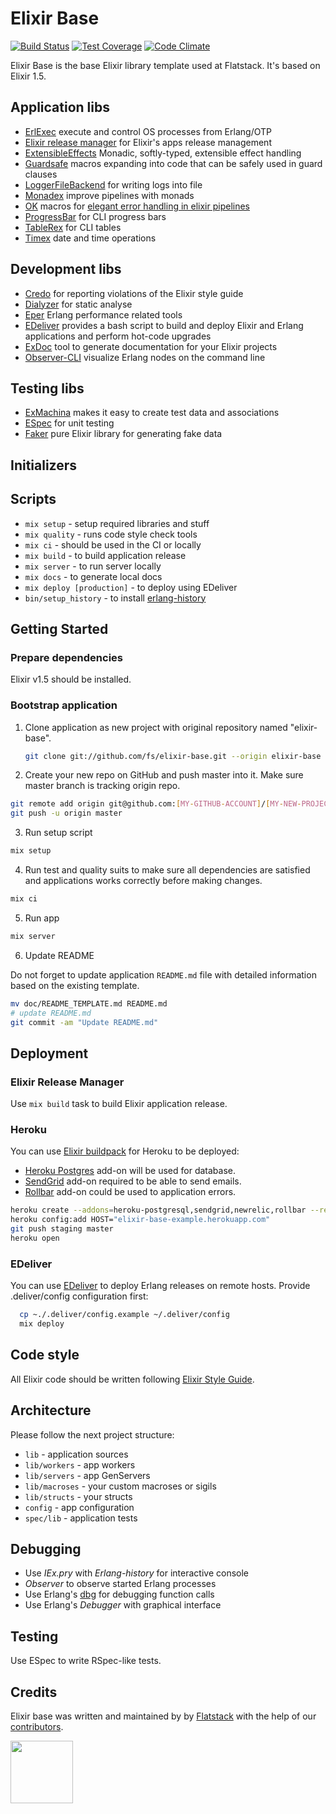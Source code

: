 # Elixir Base

[![Build Status](https://semaphoreci.com/api/v1/fs/elixir-base/branches/master/badge.svg)](https://semaphoreci.com/fs/elixir-base)
[![Test Coverage](https://codeclimate.com/github/fs/elixir-base/badges/coverage.svg)](https://codeclimate.com/github/fs/elixir-base)
[![Code Climate](https://codeclimate.com/github/fs/elixir-base.png)](https://codeclimate.com/github/fs/elixir-base)

Elixir Base is the base Elixir library template used at Flatstack.
It's based on Elixir 1.5.

## Application libs

* [ErlExec](https://github.com/saleyn/erlexec) execute and control OS processes from Erlang/OTP
* [Elixir release manager](https://github.com/bitwalker/exrm) for Elixir's apps release management
* [ExtensibleEffects](https://github.com/metalabdesign/effects) Monadic, softly-typed, extensible effect handling
* [Guardsafe](https://github.com/DevL/guardsafe) macros expanding into code that can be safely used in guard clauses
* [LoggerFileBackend](https://github.com/onkel-dirtus/logger_file_backend) for writing logs into file
* [Monadex](https://github.com/rob-brown/MonadEx) improve pipelines with monads
* [OK](https://github.com/CrowdHailer/OK) macros for [elegant error handling in elixir pipelines](http://insights.workshop14.io/2015/10/18/handling-errors-in-elixir-no-one-say-monad.html)
* [ProgressBar](https://github.com/henrik/progress_bar) for CLI progress bars
* [TableRex](https://github.com/djm/table_rex) for CLI tables
* [Timex](https://github.com/bitwalker/timex) date and time operations

## Development libs

* [Credo](https://github.com/rrrene/credo) for reporting violations of the Elixir style guide
* [Dialyzer](https://github.com/jeremyjh/dialyxir) for static analyse
* [Eper](https://github.com/massemanet/eper) Erlang performance related tools
* [EDeliver](https://github.com/boldpoker/edeliver) provides a bash script to build and deploy Elixir and Erlang applications and perform hot-code upgrades
* [ExDoc](https://github.com/elixir-lang/ex_doc) tool to generate documentation for your Elixir projects
* [Observer-CLI](https://github.com/zhongwencool/observer_cli) visualize Erlang nodes on the command line

## Testing libs

* [ExMachina](https://github.com/thoughtbot/ex_machina) makes it easy to create test data and associations
* [ESpec](https://github.com/antonmi/espec) for unit testing
* [Faker](https://github.com/igas/faker) pure Elixir library for generating fake data

## Initializers

## Scripts

* `mix setup` - setup required libraries and stuff
* `mix quality` - runs code style check tools
* `mix ci` - should be used in the CI or locally
* `mix build` - to build application release
* `mix server` - to run server locally
* `mix docs` - to generate local docs
* `mix deploy [production]` - to deploy using EDeliver
* `bin/setup_history` - to install [erlang-history](https://github.com/ferd/erlang-history)

## Getting Started

### Prepare dependencies

Elixir v1.5 should be installed.

### Bootstrap application

1. Clone application as new project with original repository named "elixir-base".

   ```bash
   git clone git://github.com/fs/elixir-base.git --origin elixir-base [MY-NEW-PROJECT]
   ```

2. Create your new repo on GitHub and push master into it. Make sure master branch is tracking origin repo.

  ```bash
  git remote add origin git@github.com:[MY-GITHUB-ACCOUNT]/[MY-NEW-PROJECT].git
  git push -u origin master
  ```

3. Run setup script

  ```bash
  mix setup
  ```

4. Run test and quality suits to make sure all dependencies are satisfied and applications works correctly before making changes.

  ```bash
  mix ci
  ```

5. Run app

  ```bash
  mix server
  ```

6. Update README

  Do not forget to update application `README.md` file with detailed information based on the
  existing template.

  ```bash
  mv doc/README_TEMPLATE.md README.md
  # update README.md
  git commit -am "Update README.md"
  ```

## Deployment

### Elixir Release Manager

Use `mix build` task to build Elixir application release.

### Heroku

You can use [Elixir buildpack](https://github.com/HashNuke/heroku-buildpack-elixir) for Heroku to be deployed:

* [Heroku Postgres](https://www.heroku.com/postgres) add-on will be used for database.
* [SendGrid](https://devcenter.heroku.com/articles/sendgrid) add-on required to be able to send emails.
* [Rollbar](https://elements.heroku.com/addons/rollbar) add-on could be used to application errors.

```bash
heroku create --addons=heroku-postgresql,sendgrid,newrelic,rollbar --remote staging elixir-base-example --buildpack "https://github.com/HashNuke/heroku-buildpack-elixir.git"
heroku config:add HOST="elixir-base-example.herokuapp.com"
git push staging master
heroku open
```

### EDeliver

You can use [EDeliver](https://github.com/boldpoker/edeliver) to deploy Erlang releases on remote hosts. Provide .deliver/config configuration first:

```bash
  cp ~./.deliver/config.example ~/.deliver/config
  mix deploy
```

## Code style

All Elixir code should be written following [Elixir Style Guide](https://github.com/levionessa/elixir_style_guide).

## Architecture

Please follow the next project structure:

* `lib` - application sources
* `lib/workers` - app workers
* `lib/servers` - app GenServers
* `lib/macroses` - your custom macroses or sigils
* `lib/structs` - your structs
* `config` - app configuration
* `spec/lib` - application tests

## Debugging

* Use *IEx.pry* with *Erlang-history* for interactive console
* *Observer* to observe started Erlang processes
* Use Erlang's [dbg](http://erlang.org/doc/man/dbg.html) for debugging function calls
* Use Erlang's *Debugger* with graphical interface

## Testing

Use ESpec to write RSpec-like tests.

## Credits

Elixir base was written and maintained by by [Flatstack](http://www.flatstack.com) with the help of our
[contributors](http://github.com/fs/elixir-base/contributors).

[<img src="http://www.flatstack.com/logo.svg" width="100"/>](http://www.flatstack.com)
